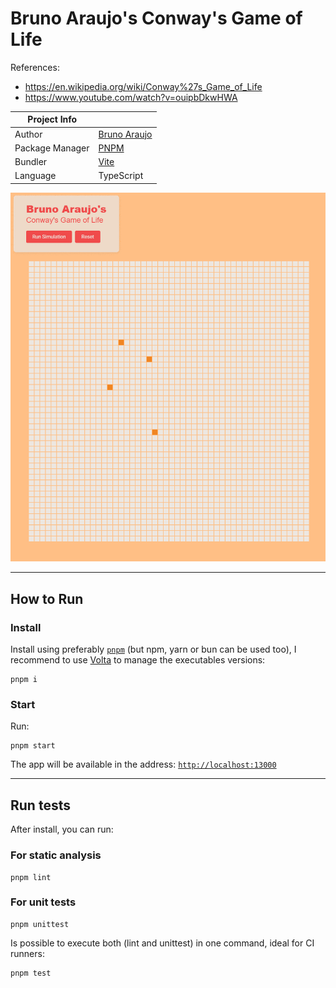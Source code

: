 # Bruno Araujo's Conway's Game of Life

References:
- <https://en.wikipedia.org/wiki/Conway%27s_Game_of_Life>
- <https://www.youtube.com/watch?v=ouipbDkwHWA>

|Project Info||
|-|-|
|Author|[Bruno Araujo](https://github.com/brunurd)|
|Package Manager|[PNPM](pnpm)|
|Bundler|[Vite](./config/vite.config.ts)|
|Language|TypeScript|

![Printscreen](./docs/printscreen.gif)

---

## How to Run

### Install
Install using preferably [`pnpm`](pnpm) (but npm, yarn or bun can be used too), I recommend to use [Volta](https://docs.volta.sh/guide/getting-started) to manage the executables versions:
```
pnpm i
```

### Start
Run:
```
pnpm start
```
The app will be available in the address: [`http://localhost:13000`]([http://localhost:13000)

[pnpm]: https://pnpm.io/installation

---

## Run tests
After install, you can run:

### For static analysis
```
pnpm lint
```

### For unit tests
```
pnpm unittest
```
Is possible to execute both (lint and unittest) in one command, ideal for CI runners:
```
pnpm test
```
